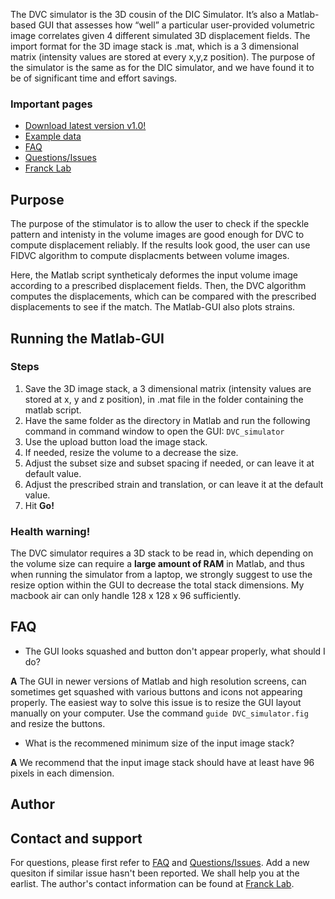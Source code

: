 The DVC simulator is the 3D cousin of the DIC Simulator. It’s also a Matlab-based GUI that assesses how “well” a particular user-provided volumetric image correlates given 4 different simulated 3D displacement fields. The import format for the 3D image stack is .mat, which is a 3 dimensional matrix (intensity values are stored at every x,y,z position). The purpose of the simulator is the same as for the DIC simulator, and we have found it to be of significant time and effort savings.

### Important pages
* [Download latest version v1.0!](https://github.com/FranckLab/DVC-Simulator/releases)
* [Example data](http://google.com)
* [FAQ](https://github.com/FranckLab/DVC-Simulator#FAQ)
* [Questions/Issues](https://github.com/FranckLab/DVC-Simulator/issues)
* [Franck Lab](http://franck.engin.brown.edu)

## Purpose
The purpose of the stimulator is to allow the user to check if the speckle pattern and intenisty in the volume images are good enough for DVC to compute displacement reliably. If the results look good, the user can use FIDVC algorithm to compute displacments between volume images. 

Here, the Matlab script syntheticaly deformes the input volume image according to a prescribed displacement fields. Then, the DVC algorithm computes the displacements, which can be compared with the prescribed displacements to see if the match. The Matlab-GUI also plots strains. 

## Running the Matlab-GUI

### Steps
1. Save the 3D image stack, a 3 dimensional matrix (intensity values are stored at x, y and z position), in .mat file in the folder containing the matlab script. 
2. Have the same folder as the directory in Matlab and run the following command in command window to open the GUI: `DVC_simulator`
3. Use the upload button load the image stack.
4. If needed, resize the volume to a decrease the size. 
5. Adjust the subset size and subset spacing if needed, or can leave it at default value.
6. Adjust the prescribed strain and translation, or can leave it at the default value.  
7. Hit **Go!**

### Health warning!
The DVC simulator requires a 3D stack to be read in, which depending on the volume size can require a **large amount of RAM** in Matlab, and thus when running the simulator from a laptop, we strongly suggest to use the resize option within the GUI to decrease the total stack dimensions. My macbook air can only handle 128 x 128 x 96 sufficiently. 

## FAQ
* The GUI looks squashed and button don't appear properly, what should I do?

**A** The GUI in newer versions of Matlab and high resolution screens, can sometimes get squashed with various buttons and icons not appearing properly. The easiest way to solve this issue is to resize the GUI layout manually on your computer. Use the command `guide DVC_simulator.fig` and resize the buttons.

* What is the recommened minimum size of the input image stack?

**A** We recommend that the input image stack should have at least have 96 pixels in each dimension. 

## Author

## Contact and support
For questions, please first refer to [FAQ](https://github.com/FranckLab/DVC-Simulator#FAQ) and [Questions/Issues](https://github.com/FranckLab/DVC-Simulator/issues). Add a new quesiton if similar issue hasn't been reported. We shall help you at the earlist. The author's contact information can be found at [Franck Lab](http://franck.engin.brown.edu).



